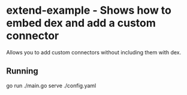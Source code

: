 # extend-example - Shows how to embed dex and add a custom connector

Allows you to add custom connectors without including them with dex.

## Running

go run ./main.go serve ./config.yaml

